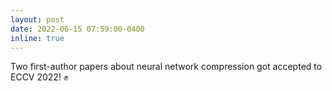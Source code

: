```yaml
---
layout: post
date: 2022-06-15 07:59:00-0400
inline: true
---
```


Two first-author papers about neural network compression got accepted to ECCV 2022! :fist:
